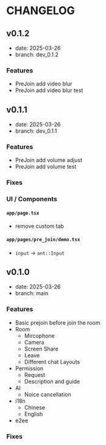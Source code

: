 # CHANGELOG

## v0.1.2

- date: 2025-03-26
- branch: dev_0.1.2

### Features

- PreJoin add video blur
- PreJoin add video blur test

## v0.1.1

- date: 2025-03-26
- branch: dev_0.1.1

### Features

- PreJoin add volume adjust
- PreJoin add volume test

### Fixes

### UI / Components

#### `app/page.tsx`

- remove custom tab

#### `app/pages/pre_join/demo.tsx`

- `input` -> `ant::Input`

## v0.1.0

- date: 2025-03-26
- branch: main

### Features

- Basic prejoin before join the room
- Room
  - Mircophone
  - Camera
  - Screen Share
  - Leave
  - Different chat Layouts
- Permission
  - Request
  - Description and guide
- AI
  - Noice cancellation
- i18n
  - Chinese
  - English
- e2ee

### Fixes